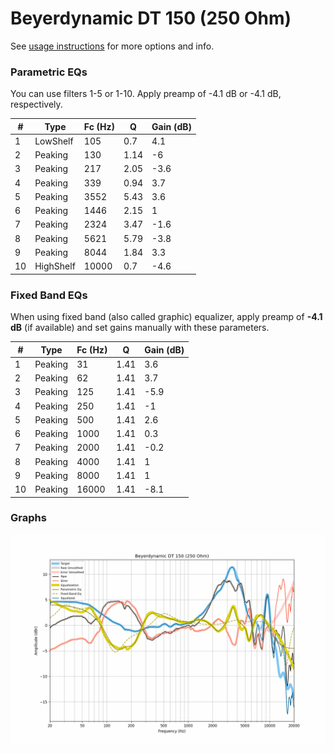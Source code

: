 # Beyerdynamic DT 150 (250 Ohm)
See [usage instructions](https://github.com/jaakkopasanen/AutoEq#usage) for more options and info.

### Parametric EQs
You can use filters 1-5 or 1-10. Apply preamp of -4.1 dB or -4.1 dB, respectively.

|   # | Type      |   Fc (Hz) |    Q |   Gain (dB) |
|-----|-----------|-----------|------|-------------|
|   1 | LowShelf  |       105 | 0.7  |         4.1 |
|   2 | Peaking   |       130 | 1.14 |        -6   |
|   3 | Peaking   |       217 | 2.05 |        -3.6 |
|   4 | Peaking   |       339 | 0.94 |         3.7 |
|   5 | Peaking   |      3552 | 5.43 |         3.6 |
|   6 | Peaking   |      1446 | 2.15 |         1   |
|   7 | Peaking   |      2324 | 3.47 |        -1.6 |
|   8 | Peaking   |      5621 | 5.79 |        -3.8 |
|   9 | Peaking   |      8044 | 1.84 |         3.3 |
|  10 | HighShelf |     10000 | 0.7  |        -4.6 |

### Fixed Band EQs
When using fixed band (also called graphic) equalizer, apply preamp of **-4.1 dB** (if available) and set gains manually with these parameters.

|   # | Type    |   Fc (Hz) |    Q |   Gain (dB) |
|-----|---------|-----------|------|-------------|
|   1 | Peaking |        31 | 1.41 |         3.6 |
|   2 | Peaking |        62 | 1.41 |         3.7 |
|   3 | Peaking |       125 | 1.41 |        -5.9 |
|   4 | Peaking |       250 | 1.41 |        -1   |
|   5 | Peaking |       500 | 1.41 |         2.6 |
|   6 | Peaking |      1000 | 1.41 |         0.3 |
|   7 | Peaking |      2000 | 1.41 |        -0.2 |
|   8 | Peaking |      4000 | 1.41 |         1   |
|   9 | Peaking |      8000 | 1.41 |         1   |
|  10 | Peaking |     16000 | 1.41 |        -8.1 |

### Graphs
![](./Beyerdynamic%20DT%20150%20(250%20Ohm).png)
